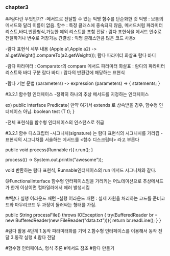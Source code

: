 ### chapter3

##람다란 무엇인가?
-메서드로 전달할 수 있는 익명 함수를 단순화한 것
	익명 : 보통의 메서드와 달리 이름이 없음.
	함수 : 특정 클래스에 종속되지 않음, 
		  메서드처럼 파라미터 리스트,바디,반환형식,가능한 예외 리스트를 포함
	전달 : 람다 표현식을 메서드 인수로 전달하거나 변수로 저장가능
	간결성 : 익명 클래스만큼 많은 코드 사용x

-람다 표현식 세부 내용
(Apple a1,Apple a2)     -> 	  a1.getWeight().compareTo(a2.getWeight());
 	람다 파라미터		   화살표					람다 바디

-람다 파라미터 : Comparator의 compare 메서드 파라미터
 화살표 : 람다의 파라미터 리스트와 바디 구분
 람다 바디 : 람다의 반환값에 해당하는 표현식
 
 -람다 기본 문법
 	(parameters) -> expression
 	(parameters) -> { statements; }
 
#3.2.1 함수형 인터페이스
-정확히 하나의 추상 메서드를 지정하는 인터페이스

ex) public interface Predicate<T>{ 만약 여기서 extends 로 상속받을 경우, 함수형 인터페이스 아님.
		boolean test (T t);	
	}
	
-전체 표현식을 함수형 인터페이스의 인스턴스로 취급
	
#3.2.1 함수 디스크립터
-시그니처(signature) 는 람다 표현식의 시그니처를 가리킴
-표현식의 시그니처를 서술하는 메서드를 <함수 디스크립터> 라고 부른다

public void process(Runnable r){
	r.run();
}

process(() -> System.out.println("awesome"));

void 반환하는 람다 표현식, Runnable인터페이스의 run 메서드 시그니처와 같다.
 	
@FunctionalInterface 
함수형 인터페이스임을 가리키는 어노테이션으로 추상메서드 가 한개 이상이면 컴파일러에서 에러 발생시킴

##람다 실행 어라운드 패턴
-실행 어라운드 패턴 : 실제 자원을 처리하는 코드를 준비코드와 마무리코드 두 과정이 둘러싸는 형태를 가짐.

public String processFile() throws IOException {
	try(BufferedReader br = new BufferedReader(new FileReader("data.txt"))){
		return br.readLine();
	}
}

#람다 활용 4단계
1.동작 파라미터화를 기억
2.함수형 인터페이스를 이용해서 동작 전달
3.동작 실행
4.람다 전달 

#함수형 인터페이스, 형식 추론
#메서드 참조
#람다 만들기





